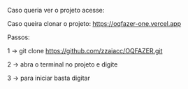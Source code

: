 Caso queria ver o projeto acesse:

Caso queira clonar o projeto: https://oqfazer-one.vercel.app

Passos:

1 -> git clone https://github.com/zzaiacc/OQFAZER.git

2 -> abra o terminal no projeto e digite <npm install>

3 -> para iniciar basta digitar <npm start>
